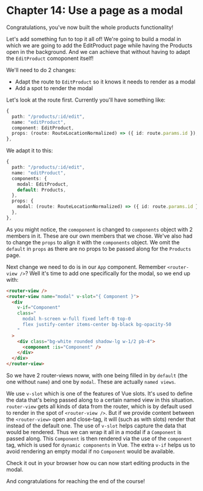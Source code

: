 # Chapter 14: Use a page as a modal

Congratulations, you've now built the whole products functionality!

Let's add something fun to top it all of!
We're going to build a modal in which we are going to add the EditProduct page while having the Products open in the background.
And we can achieve that without having to adapt the `EditProduct` comoponent itself!

We'll need to do 2 changes:

- Adapt the route to `EditProduct` so it knows it needs to render as a modal
- Add a spot to render the modal

Let's look at the route first.
Currently you'll have something like:

```ts
{
  path: "/products/:id/edit",
  name: "editProduct",
  component: EditProduct,
  props: (route: RouteLocationNormalized) => ({ id: route.params.id }),
},
```

We adapt it to this:

```ts
{
  path: "/products/:id/edit",
  name: "editProduct",
  components: {
    modal: EditProduct,
    default: Products,
  },
  props: {
    modal: (route: RouteLocationNormalized) => ({ id: route.params.id }),
  },
},
```

As you might notice, the `comoponent` is changed to `components` object with 2 members in it.
These are our own members that we chose.
We've also had to change the `props` to align it with the `components` object. 
We omit the `default` in `props` as there are no props to be passed along for the `Products` page.

Next change we need to do is in our `App` component.
Remember `<router-view />`?
Well it's time to add one specifically for the modal, so we end up with: 

```html
<router-view />
<router-view name="modal" v-slot="{ Component }">
  <div
    v-if="Component"
    class="
      modal h-screen w-full fixed left-0 top-0
      flex justify-center items-center bg-black bg-opacity-50
    "
  >
    <div class="bg-white rounded shadow-lg w-1/2 pb-4">
      <component :is="Component" />
    </div>
  </div>
</router-view>
```

So we have 2 router-views noww, with one being filled in by `default` (the one without `name`) and one by `modal`.
These are actually `named views`.

We use `v-slot` which is one of the features of Vue slots.
It's used to define the data that's being passed along to a certain named view in this situation.
`router-view` gets all kinds of data from the router, which is by default used to render in the spot of `<router-view />`.
But if we provide content between the `<router-view>` open and close-tag, it will (such as with slots) render that instead of the default one.
The use of `v-slot` helps capture the data that would be rendered.
Thus we can wrap it all in a modal if a `Component` is passed along.
This `Component` is then rendered via the use of the `component` tag, which is used for `dynamic components` in Vue.
The extra `v-if` helps us to avoid rendering an empty modal if no `Component` would be available.

Check it out in your browser how ou can now start editing products in the modal.

And congratulations for reaching the end of the course!